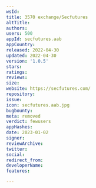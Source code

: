 ```yaml
---
wsId: 
title: 3570 exchange/Secfutures
altTitle: 
authors: 
users: 500
appId: secfutures.aab
appCountry: 
released: 2022-04-30
updated: 2022-04-30
version: '1.0.5'
stars: 
ratings: 
reviews: 
size: 
website: https://secfutures.com/
repository: 
issue: 
icon: secfutures.aab.jpg
bugbounty: 
meta: removed
verdict: fewusers
appHashes: 
date: 2023-01-02
signer: 
reviewArchive: 
twitter: 
social: 
redirect_from: 
developerName: 
features: 

---
```


